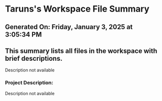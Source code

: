 # Taruns's Workspace File Summary
## Generated On: Friday, January 3, 2025 at 3:05:34 PM
This summary lists all files in the workspace with brief descriptions.
---
Description not available 
### Project Description:
 Description not available
